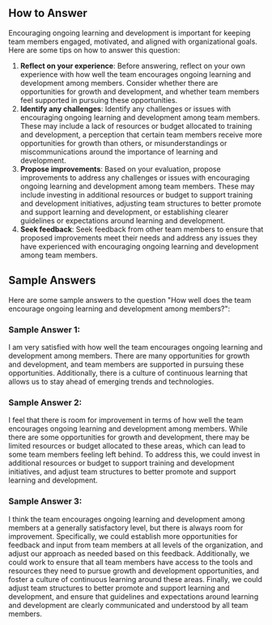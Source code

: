 

How to Answer
-------------

Encouraging ongoing learning and development is important for keeping team members engaged, motivated, and aligned with organizational goals. Here are some tips on how to answer this question:

1. **Reflect on your experience**: Before answering, reflect on your own experience with how well the team encourages ongoing learning and development among members. Consider whether there are opportunities for growth and development, and whether team members feel supported in pursuing these opportunities.
2. **Identify any challenges**: Identify any challenges or issues with encouraging ongoing learning and development among team members. These may include a lack of resources or budget allocated to training and development, a perception that certain team members receive more opportunities for growth than others, or misunderstandings or miscommunications around the importance of learning and development.
3. **Propose improvements**: Based on your evaluation, propose improvements to address any challenges or issues with encouraging ongoing learning and development among team members. These may include investing in additional resources or budget to support training and development initiatives, adjusting team structures to better promote and support learning and development, or establishing clearer guidelines or expectations around learning and development.
4. **Seek feedback**: Seek feedback from other team members to ensure that proposed improvements meet their needs and address any issues they have experienced with encouraging ongoing learning and development among team members.

Sample Answers
--------------

Here are some sample answers to the question "How well does the team encourage ongoing learning and development among members?":

### Sample Answer 1:

I am very satisfied with how well the team encourages ongoing learning and development among members. There are many opportunities for growth and development, and team members are supported in pursuing these opportunities. Additionally, there is a culture of continuous learning that allows us to stay ahead of emerging trends and technologies.

### Sample Answer 2:

I feel that there is room for improvement in terms of how well the team encourages ongoing learning and development among members. While there are some opportunities for growth and development, there may be limited resources or budget allocated to these areas, which can lead to some team members feeling left behind. To address this, we could invest in additional resources or budget to support training and development initiatives, and adjust team structures to better promote and support learning and development.

### Sample Answer 3:

I think the team encourages ongoing learning and development among members at a generally satisfactory level, but there is always room for improvement. Specifically, we could establish more opportunities for feedback and input from team members at all levels of the organization, and adjust our approach as needed based on this feedback. Additionally, we could work to ensure that all team members have access to the tools and resources they need to pursue growth and development opportunities, and foster a culture of continuous learning around these areas. Finally, we could adjust team structures to better promote and support learning and development, and ensure that guidelines and expectations around learning and development are clearly communicated and understood by all team members.
